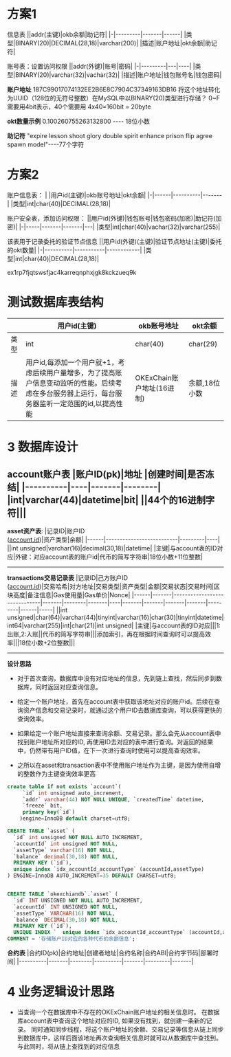 # 方案1
信息表
||addr(主键)|okb余额|助记符|
|-|---------|-------|------|
|类型|BINARY(20)|DECIMAL(28,18)|varchar(200)|
|描述|账户地址|okt余额|助记符|


账号表：设置访问权限
||addr(外键)|账号|密码|
|-|---------|---|----|
|类型|BINARY(20)|varchar(32)|vachar(32)|
|描述|账户地址|钱包账号名|钱包密码|


**账户地址**
187C99017074132EE2B6E8C7904C37349163DB16
将这个地址转化为UUID（128位的无符号整数）在MySQL中以BINARY(20)类型进行存储？
0~F需要用4bit表示，40个需要用 4x40=160bit = 20byte

**okt数量示例**
0.100260755263132800 ---- 18位小数

**助记符**
"expire lesson shoot glory double spirit enhance prison flip agree spawn model"----77个字符

# 方案2
账户信息表：
| |用户id(主键)|okb账号地址|okt余额|
|-|------|----------|-------|
|类型|int|char(40)|DECIMAL(28,18)|


账户安全表，添加访问权限：
||用户id(外键)|钱包账号|钱包密码(加密)|助记符(加密)|
|-|-----|-------|-------|---|
|类型|int|char(40)|vachar(32)|varchar(255)|


该表用于记录委托的验证节点信息
||用户id(外键)(主键)|验证节点地址(主键)|委托的okt数量|
|-|----------|-----------|------------|
|类型|int|char(40)|DECIMAL(28,18)|

ex1rp7fjqtswsfjac4karreqnphxjgk8kckzueq9k

# 测试数据库表结构
| |用户id(主键)|okb账号地址|okt余额|
|-|------|----------|-------|
|类型|int|char(40)|char(29)|
|描述|用户id,每添加一个用户就+1，考虑后续用户量增多，为了提高账户信息变动监听的性能。后续考虑在多台服务器上运行，每台服务器监听一定范围的id,以提高性能|OKExChain账户地址(16进制)|余额,18位小数|



# 3 数据库设计

**account账户表**
|账户ID(pk)|地址 |创建时间|是否冻结|
|----------|----|-------|--------|
|int|varchar(44)|datetime|bit|
||44个的16进制字符|||
--------------------------------
**asset资产表**:
|记录ID|账户ID</br>([account.id]())|资产类型|余额|
|------|--------------------------|---------|----|
||int unsigned|varchar(16)|decimal(30,18)|datetime|
|主键|与account表的ID对应|外键：对应account表的账户id|代币的简写字符串|18位小数+11位整数|

---------------------------
**transactions交易记录表**
|记录ID|己方账户ID</br>([account.id]())|交易哈希|对方地址|交易类型|资产类型|金额|交易状态|交易时间|区块高度|备注信息|Gas使用量|Gas单价|Nonce|
|------|-------|------------------------------|-------|--------|-------|----|-------|-------|-------|-------|---------|------|-----|
||int unsigned|char(64)|varchar(44)|tinyint|varchar(16)|char(30)|tinyint|datetime|int64|varchar(255)|int|char(21)|int unsigned|
|主键|与account表的ID对应|||1:出账,2:入账||代币的简写字符串|||添加索引，再在根据时间查询时可以提高效率|||18位小数+2位整数|||

-------------------------------

**设计思路**
- 对于首次查询，数据库中没有对应地址的信息，先到链上查找，然后同步到数据库，同时返回对应查询信息。

- 给定一个账户地址，首先在account表中获取该地址对应的账户id。后续在查询资产信息和交易记录时，就通过这个用户ID去数据库查询，可以获得更快的查询效率。

- 如果给定一个账户地址直接来查询余额、交易记录。那么会先从account表中找到账户地址所对应的ID, 再使用ID去对应的表中进行查询。对返回的结果中，仍然带有用户ID值，在下一次进行查询时使用可以提高查询效率。

- 之所以在asset和transaction表中不使用账户地址作为主键，是因为使用自增的整数作为主键查询效率更高

```sql
create table if not exists `account`(
     `id` int unsigned auto_increment, 
     `addr` varchar(44) NOT NULL UNIQUE, `createdTime` datetime, 
     `freeze` bit, 
     primary key(`id`) 
    )engine=InnoDB default charset=utf8;
```

```sql
CREATE TABLE `asset` (
  `id` int unsigned NOT NULL AUTO_INCREMENT,
  `accountId` int unsigned NOT NULL,
  `assetType` varchar(16) NOT NULL,
  `balance` decimal(30,18) NOT NULL,
  PRIMARY KEY (`id`),
  unique index `idx_accountId_accountType` (accountId,assetType)
) ENGINE=InnoDB AUTO_INCREMENT=35 DEFAULT CHARSET=utf8;


CREATE TABLE `okexchiandb`.`asset` (
  `id` INT UNSIGNED NOT NULL AUTO_INCREMENT,
  `accountId` INT UNSIGNED NOT NULL,
  `assetType` VARCHAR(16) NOT NULL,
  `balance` DECIMAL(30,18) NOT NULL,
  PRIMARY KEY (`id`),
  UNIQUE INDEX `  unique index `idx_accountId_accountType` (accountId,assetType)` (`accountId` ASC, `assetType` ASC) INVISIBLE)
COMMENT = '存储账户ID对应的各种代币的余额信息';
```





**合约表**
|合约ID(pk)|合约地址|创建者地址|合约名称|合约ABI|合约字节码|部署时间|
|----------|-------|--------|----------|-------|---------|-------|


# 4 业务逻辑设计思路
- 当查询一个在数据库中不存在的OKExChain账户地址的相关信息时。
 在数据库account表中查询这个地址对应的ID, 如果没有找到，就创建一条新的记录。
 同时通知同步线程，将这个账户地址的余额、交易记录等信息从链上同步到数据库中，这样后面该地址再次查询相关信息时就可以从数据库中查找到。与此同时，将从链上查找到的对应信息
